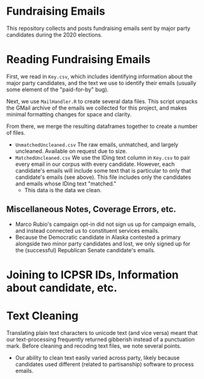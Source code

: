 # Fundraising Emails
 This repository collects and posts fundraising emails sent by major party candidates during the 2020 elections.

# Reading Fundraising Emails

First, we read in `Key.csv`, which includes identifying information about the major party candidates, and the text we use to identify their emails (usually some element of the "paid-for-by" bug).

Next, we use `MailHandler.R` to create several data files. This script unpacks the GMail archive of the emails we collected for this project, and makes minimal formatting changes for space and clarity.

From there, we merge the resulting dataframes together to create a number of files.

- `UnmatchedUncleaned.csv` The raw emails, unmatched, and largely uncleaned. Available on request due to size.
- `MatchedUncleaned.csv` We use the IDing text column in `Key.csv` to pair every email in our corpus with every candidate. However, each candidate's emails will include some text that is particular to only that candidate's emails (see above). This file includes only the candidates and emails whose IDing text "matched."
  - This data is the data we clean.

## Miscellaneous Notes, Coverage Errors, etc.

- Marco Rubio's campaign opt-in did not sign us up for campaign emails, and instead connected us to constituent services emails.
- Because the Democratic candidate in Alaska contested a primary alongside two minor party candidates and lost, we only signed up for the (successful) Republican Senate candidate's emails.

# Joining to ICPSR IDs, Information about candidate, etc.

# Text Cleaning

Translating plain text characters to unicode text (and vice versa) meant that our text-processing frequently returned gibberish instead of a punctuation mark. Before cleaning and recoding text files, we note several points.

- Our ability to clean text easily varied across party, likely because candidates used different (related to partisanship) software to process emails.

